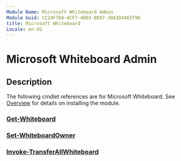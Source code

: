 ```yaml
---
Module Name: Microsoft Whiteboard Admin
Module Guid: CC24F7D4-4CF7-46D3-BD87-30A3D44ECF96
title: Microsoft Whiteboard
Locale: en-US
---
```


# Microsoft Whiteboard Admin

## Description

The following cmdlet references are for Microsoft Whiteboard. See [Overview](../../docs-conceptual/overview.md) for details on installing the module.

### [Get-Whiteboard](Get-Whiteboard.md)

### [Set-WhiteboardOwner](Set-WhiteboardOwner.md)

### [Invoke-TransferAllWhiteboard](Invoke-TransferAllWhiteboards.md)
